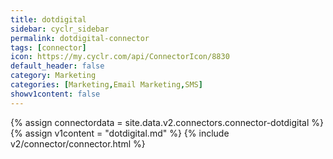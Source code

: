 ```yaml
---
title: dotdigital
sidebar: cyclr_sidebar
permalink: dotdigital-connector
tags: [connector]
icon: https://my.cyclr.com/api/ConnectorIcon/8830
default_header: false
category: Marketing
categories: [Marketing,Email Marketing,SMS]
showv1content: false
---
```

{% assign connectordata = site.data.v2.connectors.connector-dotdigital %}
{% assign v1content = "dotdigital.md" %}
{% include v2/connector/connector.html %}	